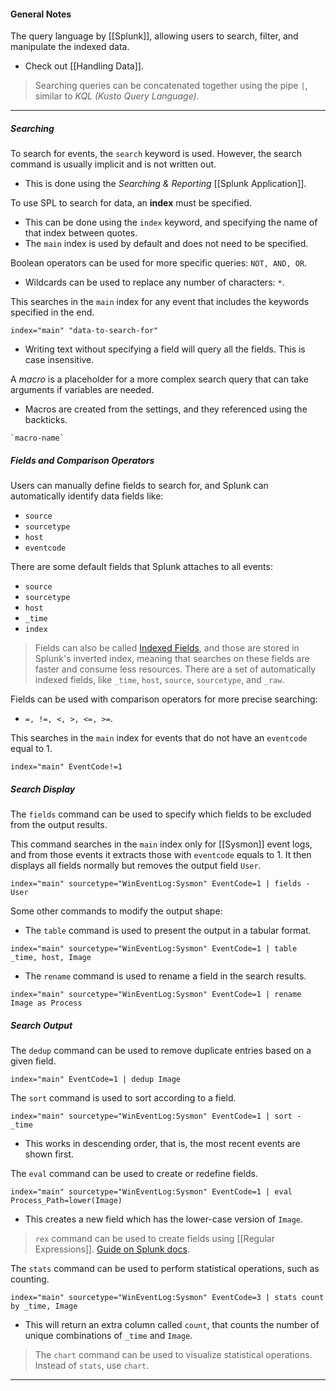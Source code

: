 #### General Notes

The query language by [[Splunk]], allowing users to search, filter, and manipulate the indexed data.
- Check out [[Handling Data]].

> Searching queries can be concatenated together using the pipe `|`, similar to *KQL (Kusto Query Language)*.

---
##### Searching

To search for events, the `search` keyword is used. However, the search command is usually implicit and is not written out.
- This is done using the *Searching & Reporting* [[Splunk Application]].

To use SPL to search for data, an **index** must be specified. 
- This can be done using the `index` keyword, and specifying the name of that index between quotes.
- The `main` index is used by default and does not need to be specified.

Boolean operators can be used for more specific queries: `NOT, AND, OR`.
- Wildcards can be used to replace any number of characters: `*`.

This searches in the `main` index for any event that includes the keywords specified in the end.
```SPL
index="main" "data-to-search-for"
```
- Writing text without specifying a field will query all the fields. This is case insensitive.

A *macro* is a placeholder for a more complex search query that can take arguments if variables are needed.
- Macros are created from the settings, and they referenced using the backticks.
```SPL
`macro-name`
```

##### Fields and Comparison Operators

Users can manually define fields to search for, and Splunk can automatically identify data fields like:
- `source`
- `sourcetype`
- `host`
- `eventcode`

There are some default fields that Splunk attaches to all events:
- `source`
- `sourcetype`
- `host`
- `_time`
- `index`

> Fields can also be called [Indexed Fields](https://docs.splunk.com/Splexicon:Indexedfield), and those are stored in Splunk's inverted index, meaning that searches on these fields are faster and consume less resources. There are a set of automatically indexed fields, like `_time`, `host`, `source`, `sourcetype`, and `_raw`.

Fields can be used with comparison operators for more precise searching:
- `=, !=, <, >, <=, >=`.

This searches in the `main` index for events that do not have an `eventcode` equal to 1.
```SPL
index="main" EventCode!=1
```

##### Search Display

The `fields` command can be used to specify which fields to be excluded from the output results.

This command searches in the `main` index only for [[Sysmon]] event logs, and from those events it extracts those with `eventcode` equals to 1. It then displays all fields normally but removes the output field `User`.
```SPL
index="main" sourcetype="WinEventLog:Sysmon" EventCode=1 | fields - User
```

Some other commands to modify the output shape:
- The `table` command is used to present the output in a tabular format.
```SPL
index="main" sourcetype="WinEventLog:Sysmon" EventCode=1 | table _time, host, Image
```
- The `rename` command is used to rename a field in the search results.
```SPL
index="main" sourcetype="WinEventLog:Sysmon" EventCode=1 | rename Image as Process
```

##### Search Output

The `dedup` command can be used to remove duplicate entries based on a given field.
```SPL
index="main" EventCode=1 | dedup Image
```

The `sort` command is used to sort according to a field.
```SPL
index="main" sourcetype="WinEventLog:Sysmon" EventCode=1 | sort - _time
```
- This works in descending order, that is, the most recent events are shown first.

The `eval` command can be used to create or redefine fields.
```SPL
index="main" sourcetype="WinEventLog:Sysmon" EventCode=1 | eval Process_Path=lower(Image)
```
- This creates a new field which has the lower-case version of `Image`.

> `rex` command can be used to create fields using [[Regular Expressions]]. [Guide on Splunk docs](https://docs.splunk.com/Documentation/Splunk/9.4.2/SearchReference/Rex).

The `stats` command can be used to perform statistical operations, such as counting.
```SPL
index="main" sourcetype="WinEventLog:Sysmon" EventCode=3 | stats count by _time, Image
```
- This will return an extra column called `count`, that counts the number of unique combinations of `_time` and `Image`.

> The `chart` command can be used to visualize statistical operations. Instead of `stats`, use `chart`.

---

